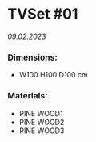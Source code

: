 # TVSet #01         
_09.02.2023_
### Dimensions:
- W100 H100 D100 cm
### Materials:
- PINE WOOD1
- PINE WOOD2
- PINE WOOD3
